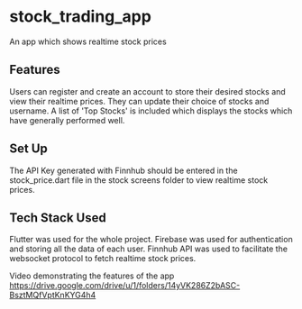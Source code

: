 # stock_trading_app

An app which shows realtime stock prices

## Features
Users can register and create an account to store their desired stocks and view their realtime prices. They can update their choice of stocks and username. A list of 'Top Stocks' is included which displays the stocks which have generally performed well.

## Set Up
The API Key generated with Finnhub should be entered in the stock_price.dart file in the stock screens folder to view realtime stock prices.

## Tech Stack Used
Flutter was used for the whole project. Firebase was used for authentication and storing all the data of each user. Finnhub API was used to facilitate the websocket protocol to fetch realtime stock prices.

Video demonstrating the features of the app
https://drive.google.com/drive/u/1/folders/14yVK286Z2bASC-BsztMQfVptKnKYG4h4
